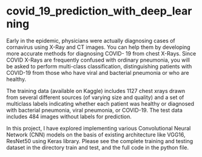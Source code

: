 # covid_19_prediction_with_deep_learning


Early in the epidemic, physicians were actually diagnosing cases of cornavirus using X-Ray and CT images. You can help them by developing more accurate methods for diagnosing COVID- 19 from chest X-Rays. Since COVID X-Rays are frequently confused with ordinary pneumonia, you will be asked to perform multi-class classification, distinguishing patients with COVID-19 from those who have viral and bacterial pneumonia or who are healthy.

The training data (available on Kaggle) includes 1127 chest xrays drawn from several different sources (of varying size and quality) and a set of multiclass labels indicating whether each patient was healthy or diagnosed with bacterial pneumonia, viral pneumonia, or COVID-19. The test data includes 484 images without labels for prediction.

In this project, I have explored implementing various Convolutional Neural Network (CNN) models on the basis of existing architecture like VGG16, ResNet50 using Keras library. Please see the complete training and testing dataset in the directory train and test, and the full code in the python file.
